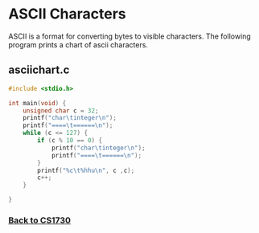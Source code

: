 # ASCII Characters
ASCII is a format for converting bytes to visible characters. The following program prints a chart of ascii characters.

## asciichart.c
```c
#include <stdio.h>

int main(void) {
	unsigned char c = 32;
	printf("char\tinteger\n");
	printf("====\t======\n");
	while (c <= 127) {
		if (c % 10 == 0) {
			printf("char\tinteger\n");
			printf("====\t======\n");
		}
		printf("%c\t%hhu\n", c ,c);
		c++;
	}

}

```
### [Back to CS1730](%WEBPATH%/classes/cs1730/)